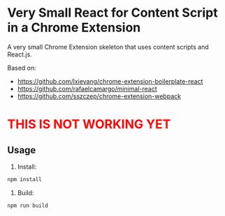 # Very Small React for Content Script in a Chrome Extension
A very small Chrome Extension skeleton that uses content scripts and React.js.

Based on:
* https://github.com/lxieyang/chrome-extension-boilerplate-react
* https://github.com/rafaelcamargo/minimal-react
* https://github.com/sszczep/chrome-extension-webpack

<h1 style="color:red;">THIS IS NOT WORKING YET</h1>

## Usage 

1. Install: 
``` bash
npm install
```

1. Build:
``` bash
npm run build
```